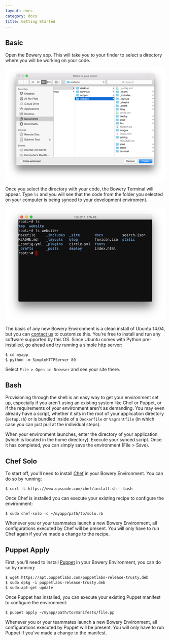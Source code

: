 ```yaml
---
layout: docs
category: docs
title: Getting Started
---
```



## Basic
Open the Bowery app. This will take you to your finder to select a directory where you will be working on your code.

![file dialog](/static/step1.png)

Once you select the directory with your code, the Bowery Terminal will appear. Type `ls` and you will see that the code from the folder you selected on your computer is being synced to your development enviroment.

![terminal](/static/step2.png)

The basis of any new Bowery Environment is a clean install of Ubuntu 14.04, but you can [contact us](mailto:hello@bowery.io) to customize this. You're free to install and run any software supported by this OS. Since Ubuntu comes with Python pre-installed, go ahead and try running a simple http server:

~~~
$ cd myapp
$ python -m SimpleHTTPServer 80
~~~

Select `File > Open in Browser` and see your site there.

## Bash

Provisioning through the shell is an easy way to get your environment set up, especially if you aren't using an existing system like Chef or Puppet, or if the requirements of your environment aren't as demanding. You may even already have a script, whether it sits in the root of your application directory (`setup.sh`) or is bundled inside of a `Dockerfile` or `Vagrantfile` (in which case you can just pull at the individual steps).

When your environment launches, enter the directory of your application (which is located in the home directory). Execute your synced script. Once it has completed, you can simply save the environment (File > Save).

## Chef Solo

To start off, you'll need to install [Chef](https://www.chef.io/) in your Bowery Environment. You can do so by running:

~~~
$ curl -L https://www.opscode.com/chef/install.sh | bash
~~~

Once Chef is installed you can execute your existing recipe to configure the environment:

~~~
$ sudo chef-solo -c ~/myapp/path/to/solo.rb
~~~

Whenever you or your teammates launch a new Bowery Environment, all configurations executed by Chef will be present. You will only have to run Chef again if you've made a change to the recipe.

## Puppet Apply

First, you'll need to install [Puppet](http://puppetlabs.com/) in your Bowery Environment, you can do so by running:

~~~
$ wget https://apt.puppetlabs.com/puppetlabs-release-trusty.deb
$ sudo dpkg -i puppetlabs-release-trusty.deb
$ sudo-apt-get update
~~~

Once Puppet has installed, you can execute your existing Puppet manifest to configure the environment:

~~~
$ puppet apply ~/myapp/path/to/manifests/file.pp
~~~

Whenever you or your teammates launch a new Bowery Environment, all configurations executed by Puppet will be present. You will only have to run Puppet if you've made a change to the manifest.
